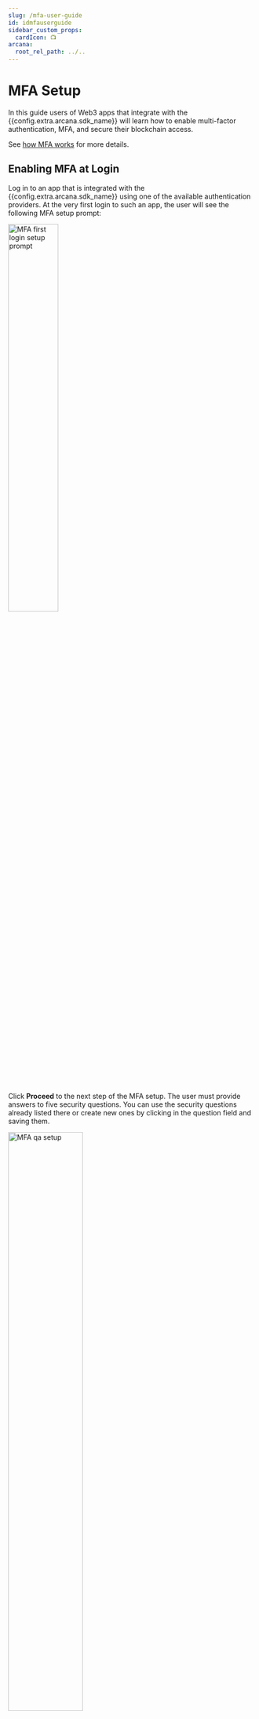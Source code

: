 ```yaml
---
slug: /mfa-user-guide
id: idmfauserguide
sidebar_custom_props:
  cardIcon: 📺
arcana:
  root_rel_path: ../..
---
```


# MFA Setup

In this guide users of Web3 apps that integrate with the {{config.extra.arcana.sdk_name}} will learn how to enable multi-factor authentication, MFA, and secure their blockchain access. 

See [how MFA works]({{page.meta.arcana.root_rel_path}}/concepts/mfa.md) for more details.

## Enabling MFA at Login

Log in to an app that is integrated with the {{config.extra.arcana.sdk_name}} using one of the available authentication providers. At the very first login to such an app, the user will see the following MFA setup prompt:

<img src="/img/an_mfa_setup_firstlogin.png" alt="MFA first login setup prompt" class="an-screenshots-noeffects" width="45%"/>

Click **Proceed** to the next step of the MFA setup. The user must provide answers to five security questions. You can use the security questions already listed there or create new ones by clicking in the question field and saving them.

<img src="/img/an_mfa_setup_qa.png" alt="MFA qa setup" class="an-screenshots-noeffects" width="55%"/>

Make sure you save the responses to the security questions.

## Backup PIN

The last step of MFA setup requires the user to provide a 6-digit alphanumeric PIN that is used to encrypt the backup of one of the MFA constituents and store it in the Arcana ecosystem. 

<img src="/img/an_mfa_pin.png" alt="MFA PIN" class="an-screenshots-noeffects" width="60%"/>

That is all! 
The MFA setup is complete and user's account is enabled for MFA use.

## Enabling MFA Later

If the user chose to not enable MFA at the first login into the app, it can be enabled later. Note that once enabled, MFA cannot be disabled for a user account.

To enable MFA, log into the app that is integrated with the {{config.extra.arcana.sdk_name}}. Access the {{config.extra.arcana.wallet_name}} and click on the **User Profile** tab to view the wallet screen. Choose **Setup Now** and then click **Proceed** to set up security questions, answers and specify the required PIN to encrypt the backup share of MFA as described in the previous section.

<img src="/img/an_mfa_enable_later_tab.gif" alt="Enable later" class="an-screenshots-noeffects" width="35%"/>

## MFA Secret Recovery

If the user logs into an app using a different device or a different browser, then the local component of the MFA needs to be regenerated to prove the user's identity. At login, the MFA prompt will guide the user to choose one of the options to recover the encrypted MFA component on the new device or the browser. User can choose one of the options to recover:

* Enter the MFA recovery PIN stored during the MFA setup earlier
* Answer three security questions correctly

<img src="/img/an_mfa_recover_options.png" alt="Recovery Options" class="an-screenshots-noeffects" width="55%"/>

Once the user provides one of these options, the local MFA factor is regenerated and the user will not be asked for it again on the same device or the browser app unless local storage is cleared for some reason.

## MFA Errors


| MFA Phase | Error Message | Cause  | Corrective Action |
| :--- | :--- | :--- | :--- |
| MFA Setup | **Share expired. Please log in again to continue.**| If a user logs into the app and chooses to enable MFA, but fails to complete the MFA setup within 24 hours of login initiation, you will see this error.| This error can be resolved by making sure that once initiated, the user completes the MFA setup a few minutes before the session expires.|
| MFA Setup | **Security questionnaire errors.** | These errors are displayed when the user is setting up MFA and specifying the security questions and answers.| User must answer all the required questions, each question should be unique and not repeated, an empty string is not allowed for a security question.|
| MFA Setup | **PIN validation errors.** | These errors are displayed when the user is setting up the MFA PIN.| Make sure that a 6-digit alphanumeric PIN is provided during MFA setup. The PIN cannot have a space character and should have a minimum of 6 characters and a maximum of 25 characters.|
| MFA Recovery | **Incorrect security answer.** | This error is displayed during MFA secret recovery process if the user fails to provide the correct answer to any of the three security questions.| Provide the correct answer or choose a different question for which you remember the answer. Alternatively, try using the correct PIN for completing the MFA secret recovery process.|
| MFA Recovery | **Incorrect PIN.** | During MFA recovery, if the user chooses to use the PIN and enters an incorrect PIN, this error is displayed.| Use the correct PIN or try an alternative method of MFA recovery by answering the security questions correctly.|
| MFA Recovery | **Computed address did not match the actual address** | This error occurs when the address computed on the user's local device does not match the one that is decrypted locally after retrieving it from the Arcana encrypted store. It can happen when somehow the local address component is tampered with or corrupted. | Simply clearing the app's local storage in the browser should allow the user to verify their identity via MFA and use the app.|